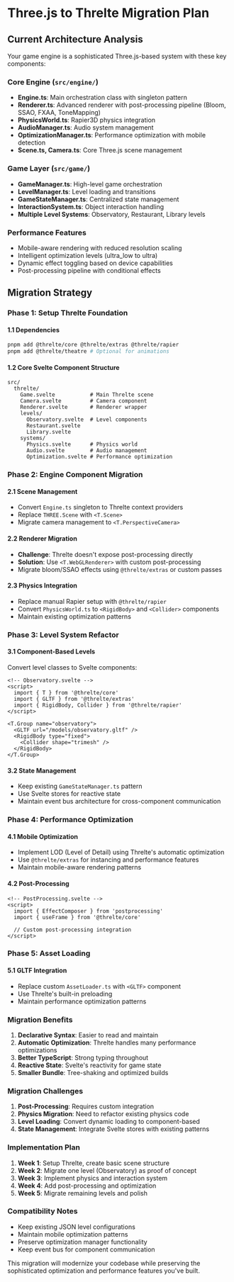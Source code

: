 # Three.js to Threlte Migration Plan

## Current Architecture Analysis

Your game engine is a sophisticated Three.js-based system with these key components:

### Core Engine (`src/engine/`)
- **Engine.ts**: Main orchestration class with singleton pattern
- **Renderer.ts**: Advanced renderer with post-processing pipeline (Bloom, SSAO, FXAA, ToneMapping)
- **PhysicsWorld.ts**: Rapier3D physics integration
- **AudioManager.ts**: Audio system management
- **OptimizationManager.ts**: Performance optimization with mobile detection
- **Scene.ts, Camera.ts**: Core Three.js scene management

### Game Layer (`src/game/`)
- **GameManager.ts**: High-level game orchestration
- **LevelManager.ts**: Level loading and transitions
- **GameStateManager.ts**: Centralized state management
- **InteractionSystem.ts**: Object interaction handling
- **Multiple Level Systems**: Observatory, Restaurant, Library levels

### Performance Features
- Mobile-aware rendering with reduced resolution scaling
- Intelligent optimization levels (ultra_low to ultra)
- Dynamic effect toggling based on device capabilities
- Post-processing pipeline with conditional effects

## Migration Strategy

### Phase 1: Setup Threlte Foundation

#### 1.1 Dependencies
```bash
pnpm add @threlte/core @threlte/extras @threlte/rapier
pnpm add @threlte/theatre # Optional for animations
```

#### 1.2 Core Svelte Component Structure
```
src/
  threlte/
    Game.svelte           # Main Threlte scene
    Camera.svelte         # Camera component
    Renderer.svelte       # Renderer wrapper
    levels/
      Observatory.svelte  # Level components
      Restaurant.svelte
      Library.svelte
    systems/
      Physics.svelte      # Physics world
      Audio.svelte        # Audio management
      Optimization.svelte # Performance optimization
```

### Phase 2: Engine Component Migration

#### 2.1 Scene Management
- Convert `Engine.ts` singleton to Threlte context providers
- Replace `THREE.Scene` with `<T.Scene>`
- Migrate camera management to `<T.PerspectiveCamera>`

#### 2.2 Renderer Migration
- **Challenge**: Threlte doesn't expose post-processing directly
- **Solution**: Use `<T.WebGLRenderer>` with custom post-processing
- Migrate bloom/SSAO effects using `@threlte/extras` or custom passes

#### 2.3 Physics Integration
- Replace manual Rapier setup with `@threlte/rapier`
- Convert `PhysicsWorld.ts` to `<RigidBody>` and `<Collider>` components
- Maintain existing optimization patterns

### Phase 3: Level System Refactor

#### 3.1 Component-Based Levels
Convert level classes to Svelte components:

```svelte
<!-- Observatory.svelte -->
<script>
  import { T } from '@threlte/core'
  import { GLTF } from '@threlte/extras'
  import { RigidBody, Collider } from '@threlte/rapier'
</script>

<T.Group name="observatory">
  <GLTF url="/models/observatory.gltf" />
  <RigidBody type="fixed">
    <Collider shape="trimesh" />
  </RigidBody>
</T.Group>
```

#### 3.2 State Management
- Keep existing `GameStateManager.ts` pattern
- Use Svelte stores for reactive state
- Maintain event bus architecture for cross-component communication

### Phase 4: Performance Optimization

#### 4.1 Mobile Optimization
- Implement LOD (Level of Detail) using Threlte's automatic optimization
- Use `@threlte/extras` for instancing and performance features
- Maintain mobile-aware rendering patterns

#### 4.2 Post-Processing
```svelte
<!-- PostProcessing.svelte -->
<script>
  import { EffectComposer } from 'postprocessing'
  import { useFrame } from '@threlte/core'
  
  // Custom post-processing integration
</script>
```

### Phase 5: Asset Loading

#### 5.1 GLTF Integration
- Replace custom `AssetLoader.ts` with `<GLTF>` component
- Use Threlte's built-in preloading
- Maintain performance optimization patterns

### Migration Benefits

1. **Declarative Syntax**: Easier to read and maintain
2. **Automatic Optimization**: Threlte handles many performance optimizations
3. **Better TypeScript**: Strong typing throughout
4. **Reactive State**: Svelte's reactivity for game state
5. **Smaller Bundle**: Tree-shaking and optimized builds

### Migration Challenges

1. **Post-Processing**: Requires custom integration
2. **Physics Migration**: Need to refactor existing physics code
3. **Level Loading**: Convert dynamic loading to component-based
4. **State Management**: Integrate Svelte stores with existing patterns

### Implementation Plan

1. **Week 1**: Setup Threlte, create basic scene structure
2. **Week 2**: Migrate one level (Observatory) as proof of concept
3. **Week 3**: Implement physics and interaction system
4. **Week 4**: Add post-processing and optimization
5. **Week 5**: Migrate remaining levels and polish

### Compatibility Notes

- Keep existing JSON level configurations
- Maintain mobile optimization patterns
- Preserve optimization manager functionality
- Keep event bus for component communication

This migration will modernize your codebase while preserving the sophisticated optimization and performance features you've built.